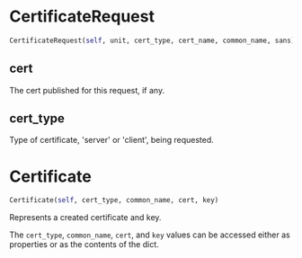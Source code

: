 <h1 id="tls_certificates_common.CertificateRequest">CertificateRequest</h1>

```python
CertificateRequest(self, unit, cert_type, cert_name, common_name, sans)
```

<h2 id="tls_certificates_common.CertificateRequest.cert">cert</h2>


The cert published for this request, if any.

<h2 id="tls_certificates_common.CertificateRequest.cert_type">cert_type</h2>


Type of certificate, 'server' or 'client', being requested.

<h1 id="tls_certificates_common.Certificate">Certificate</h1>

```python
Certificate(self, cert_type, common_name, cert, key)
```

Represents a created certificate and key.

The ``cert_type``, ``common_name``, ``cert``, and ``key`` values can
be accessed either as properties or as the contents of the dict.

